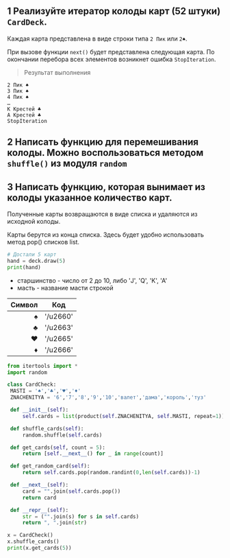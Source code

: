 ## 1 Реализуйте итератор колоды карт (52 штуки) `CardDeck`. 

Каждая карта представлена в виде строки типа `2 Пик` или `2♠`. 

При вызове функции `next()` будет представлена следующая карта. По окончании перебора всех элементов возникнет ошибка `StopIteration`.

> Результат выполнения
```
2 Пик ♠
3 Пик ♠
4 Пик ♠
…
K Крестей ♣
A Крестей ♣
StopIteration
```

## 2 Написать функцию для перемешивания колоды. Можно воспользоваться методом `shuffle()` из модуля `random`

## 3 Написать функцию, которая вынимает из колоды указанное количество карт. 

Полученные карты возвращаются в виде списка и удаляются из исходной колоды. 

Карты берутся из конца списка. Здесь будет удобно использовать метод pop() списков list.

```python
# Достали 5 карт
hand = deck.draw(5)
print(hand)
```

* старшинство - число от 2 до 10, либо 'J', 'Q', 'K', 'A'
* масть - название масти строкой

Символ |  Код
------:|--------
   ♠   |'/u2660'
   ♣   |'/u2663'
   ♥   |'/u2665'
   ♦   |'/u2666'

   ```py
from itertools import *
import random

class CardCheck:
    MASTI = '♠️','♣️','♥️','♦️'
    ZNACHENITYA = '6','7','8','9','10','валет','дама','король','туз'

    def __init__(self):
        self.cards = list(product(self.ZNACHENITYA, self.MASTI, repeat=1))

    def shuffle_cards(self):
        random.shuffle(self.cards)

    def get_cards(self, count = 5):
        return [self.__next__() for _ in range(count)]

    def get_random_card(self):
        return self.cards.pop(random.randint(0,len(self.cards))-1)

    def __next__(self):
        card = "".join(self.cards.pop())
        return card

    def __repr__(self):
        str = ("".join(s) for s in self.cards)
        return ", ".join(str)

x = CardCheck()
x.shuffle_cards()
print(x.get_cards(5))



   ```

